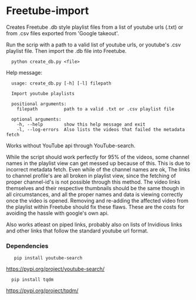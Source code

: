 # Freetube-import
Creates Freetube .db style playlist files from a list of youtube urls (.txt) or from .csv files exported from 'Google takeout'.

Run the scrip with a path to a valid list of youtube urls, or youtube's .csv playlist file. Then import the .db file into Freetube.

      python create_db.py <file>

Help message:

      usage: create_db.py [-h] [-l] filepath

      Import youtube playlists

      positional arguments:
        filepath          path to a valid .txt or .csv playlist file

      optional arguments:
        -h, --help        show this help message and exit
        -l, --log-errors  Also lists the videos that failed the metadata fetch

Works without YouTube api through YouTube-search. 

While the script should work perfectly for 95% of the videos, some channel names in the playlist view can get messed up because of this. This is due to incorrect metadata fetch. Even while of the channel names are ok, The links to channel profile's are all broken in playlist view, since the fetching of proper channel-id's is not possible through this method. 
The video links themselves and their respective thumbnails should be the same though in all circumstances, and all the proper names and data is viewing correctly once the video is opened. Removing and re-adding the affected video from the playlist within Freetube should fix these flaws. 
These are the costs for avoiding the hassle with google's own api.

Also works atleast on piped links, probably also on lists of Invidious links and other links that follow the standard youtube url format.

###  Dependencies 

       pip install youtube-search
https://pypi.org/project/youtube-search/

      pip install tqdm
https://pypi.org/project/tqdm/
